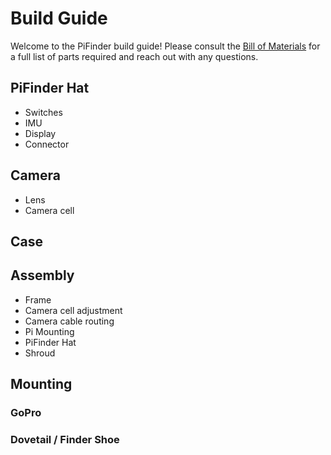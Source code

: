# Build Guide

Welcome to the PiFinder build guide!  Please consult the [Bill of Materials](./BOM.md) for a full list of parts required and reach out with any questions.

## PiFinder Hat
* Switches
* IMU
* Display
* Connector

## Camera
* Lens
* Camera cell

## Case

## Assembly
* Frame
* Camera cell adjustment
* Camera cable routing
* Pi Mounting
* PiFinder Hat
* Shroud

## Mounting
### GoPro
### Dovetail / Finder Shoe
